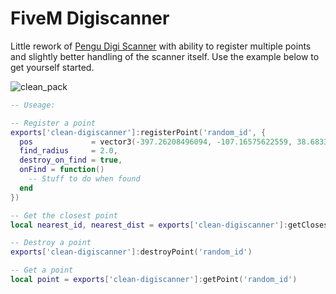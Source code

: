 # FiveM Digiscanner 
Little rework of [Pengu Digi Scanner](https://github.com/PenguScript/pengu_digiscanner) with ability to register multiple points and slightly better handling of the scanner itself. Use the example below to get yourself started. 

![clean_pack](https://camo.githubusercontent.com/dadccadb5c6b6afae3e66c7dd418197103fa086d63c9b4eff2f0e283995bc475/68747470733a2f2f692e696d6775722e636f6d2f41317568576a592e706e67)

```lua
-- Useage: 

-- Register a point
exports['clean-digiscanner']:registerPoint('random_id', {
  pos             = vector3(-397.26208496094, -107.16575622559, 38.683372497559), 
  find_radius     = 2.0,
  destroy_on_find = true,
  onFind = function()
    -- Stuff to do when found 
  end
})

-- Get the closest point
local nearest_id, nearest_dist = exports['clean-digiscanner']:getClosestPoint(GetEntityCoords(PlayerPedId()))

-- Destroy a point
exports['clean-digiscanner']:destroyPoint('random_id')

-- Get a point
local point = exports['clean-digiscanner']:getPoint('random_id')
```

